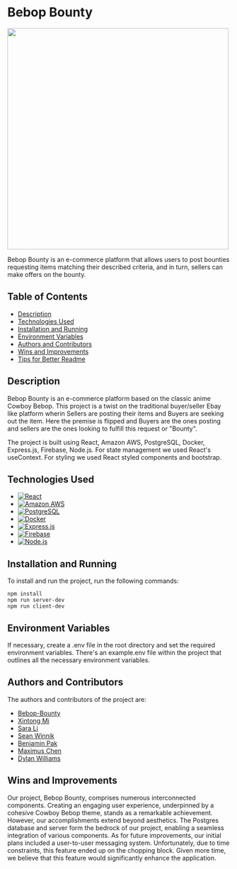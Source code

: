 

# Bebop Bounty
<img src="https://www.sosyncd.com/wp-content/uploads/2022/08/10-5.png" width="500">



Bebop Bounty is an e-commerce platform that allows users to post bounties requesting items matching their described criteria, and in turn, sellers can make offers on the bounty.
 

## Table of Contents

- [Description](#description)
- [Technologies Used](#technologies-used)
- [Installation and Running](#installation-and-running)
- [Environment Variables](#environment-variables)
- [Authors and Contributors](#authors-and-contributors)
- [Wins and Improvements](#wins-and-improvements)
- [Tips for Better Readme](#tips-for-better-readme)

## Description

Bebop Bounty is an e-commerce platform based on the classic anime Cowboy Bebop.  This project is a twist on the traditional buyer/seller Ebay like platform wherin Sellers are posting
their items and Buyers are seeking out the item.  Here the premise is flipped and Buyers are the ones posting and sellers are the ones looking to fulfill this request or "Bounty".

The project is built using React, Amazon AWS, PostgreSQL, Docker, Express.js, Firebase, Node.js. For state management we used React's useContext. For styling we used React styled components
and bootstrap.

## Technologies Used

- [![React](https://img.shields.io/badge/React-20232A?style=for-the-badge&logo=react&logoColor=61DAFB)](https://reactjs.org/)
- [![Amazon AWS](https://img.shields.io/badge/Amazon_AWS-FF9900?style=for-the-badge&logo=amazonaws&logoColor=white)](https://aws.amazon.com/)
- [![PostgreSQL](https://img.shields.io/badge/PostgreSQL-316192?style=for-the-badge&logo=postgresql&logoColor=white)](https://www.postgresql.org/)
- [![Docker](https://img.shields.io/badge/Docker-2CA5E0?style=for-the-badge&logo=docker&logoColor=white)](https://www.docker.com/)
- [![Express.js](https://img.shields.io/badge/Express.js-000000?style=for-the-badge&logo=express&logoColor=white)](https://expressjs.com/)
- [![Firebase](https://img.shields.io/badge/firebase-ffca28?style=for-the-badge&logo=firebase&logoColor=black)](https://firebase.google.com/)
- [![Node.js](https://img.shields.io/badge/Node.js-339933?style=for-the-badge&logo=nodedotjs&logoColor=white)](https://nodejs.org/)

## Installation and Running

To install and run the project, run the following commands:

```
npm install
npm run server-dev
npm run client-dev
```

## Environment Variables

If necessary, create a .env file in the root directory and set the required environment variables. There's an example.env file within the project that outlines
all the necessary environment variables.

## Authors and Contributors


The authors and contributors of the project are:

- [Bebop-Bounty](https://github.com/Bebop-Bounty)
- [Xintong Mi](https://github.com/XintongTheCoder)
- [Sara Li](https://github.com/sora62)
- [Sean Winnik](https://github.com/swinnik)
- [Benjamin Pak](https://github.com/beanjermin)
- [Maximus Chen](https://github.com/HeyMaximus)
- [Dylan Williams](https://github.com/dylanmwilliams)

## Wins and Improvements
   Our project, Bebop Bounty, comprises numerous interconnected components. Creating an engaging user experience, underpinned by a cohesive Cowboy Bebop theme, stands as a remarkable achievement. However, our accomplishments extend beyond aesthetics. The Postgres database and server form the bedrock of our project, enabling a seamless integration of various components. As for future improvements, our initial plans included a user-to-user messaging system. Unfortunately, due to time constraints, this feature ended up on the chopping block. Given more time, we believe that this feature would significantly enhance the application.
   
   

